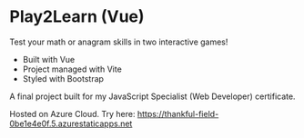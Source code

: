 # Play2Learn (Vue)

Test your math or anagram skills in two interactive games!

- Built with Vue
- Project managed with Vite
- Styled with Bootstrap

A final project built for my JavaScript Specialist (Web Developer) certificate. 

Hosted on Azure Cloud. Try here: https://thankful-field-0be1e4e0f.5.azurestaticapps.net
